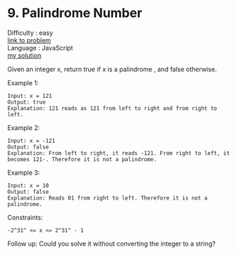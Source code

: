 # 9. Palindrome Number
Difficulty : easy
<br>
[link to problem](https://leetcode.com/problems/palindrome-number/)
<br>
Language : JavaScript
<br>
[my solution](./problem.js)

Given an integer x, return true if x is a 
palindrome
, and false otherwise.

 

Example 1:
```
Input: x = 121
Output: true
Explanation: 121 reads as 121 from left to right and from right to left.
```
Example 2:
```
Input: x = -121
Output: false
Explanation: From left to right, it reads -121. From right to left, it becomes 121-. Therefore it is not a palindrome.
```
Example 3:
```
Input: x = 10
Output: false
Explanation: Reads 01 from right to left. Therefore it is not a palindrome.
```

Constraints:
```
-2^31^ <= x <= 2^31^ - 1
```
Follow up: Could you solve it without converting the integer to a string?